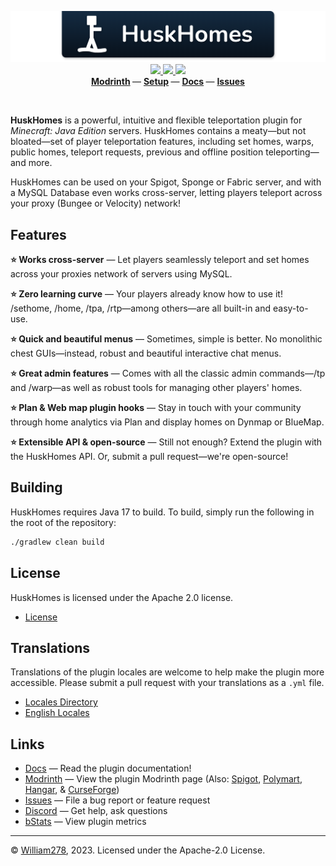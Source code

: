 <!--suppress ALL -->
<p align="center">
    <img src="images/banner.png" alt="HuskHomes" />
    <a href="https://github.com/WiIIiam278/HuskHomes2/actions/workflows/ci.yml">
        <img src="https://img.shields.io/github/actions/workflow/status/WiIIiam278/HuskHomes2/ci.yml?branch=master&logo=github"/>
    </a> 
    <a href="https://jitpack.io/#net.william278/HuskHomes2">
        <img src="https://img.shields.io/jitpack/version/net.william278/HuskHomes2?color=%2300fb9a&label=api&logo=gradle" />
    </a> 
    <a href="https://discord.gg/tVYhJfyDWG">
        <img src="https://img.shields.io/discord/818135932103557162.svg?label=&logo=discord&logoColor=fff&color=7389D8&labelColor=6A7EC2" />
    </a> 
    <br/>
    <b>
        <a href="https://modrinth.com/plugin/huskhomes">Modrinth</a>
    </b> —
    <b>
        <a href="https://william278.net/docs/huskhomes/setup">Setup</a>
    </b> — 
    <b>
        <a href="https://william278.net/docs/huskhomes/">Docs</a>
    </b> — 
    <b>
        <a href="https://github.com/WiIIiam278/HuskHomes2/issues">Issues</a>
    </b>
</p>
<br/>

**HuskHomes** is a powerful, intuitive and flexible teleportation plugin for _Minecraft: Java Edition_ servers. HuskHomes contains a meaty&mdash;but not bloated&mdash;set of player teleportation features, including set homes, warps, public homes, teleport requests, previous and offline position teleporting&mdash;and more. 

HuskHomes can be used on your Spigot, Sponge or Fabric server, and with a MySQL Database even works cross-server, letting players teleport across your proxy (Bungee or Velocity) network!  

## Features
**⭐ Works cross-server** &mdash; Let players seamlessly teleport and set homes across your proxies network of servers using MySQL.

**⭐ Zero learning curve** &mdash; Your players already know how to use it! /sethome, /home, /tpa, /rtp—among others—are all built-in and easy-to-use.

**⭐ Quick and beautiful menus** &mdash; Sometimes, simple is better. No monolithic chest GUIs—instead, robust and beautiful interactive chat menus.

**⭐ Great admin features** &mdash; Comes with all the classic admin commands—/tp and /warp—as well as robust tools for managing other players' homes.

**⭐ Plan & Web map plugin hooks** &mdash; Stay in touch with your community through home analytics via Plan and display homes on Dynmap or BlueMap.

**⭐ Extensible API & open-source** &mdash; Still not enough? Extend the plugin with the HuskHomes API. Or, submit a pull request—we're open-source!

## Building
HuskHomes requires Java 17 to build. To build, simply run the following in the root of the repository:

```bash
./gradlew clean build
```

## License
HuskHomes is licensed under the Apache 2.0 license.

- [License](https://github.com/WiIIiam278/HuskHomes2/blob/master/LICENSE)

## Translations
Translations of the plugin locales are welcome to help make the plugin more accessible. Please submit a pull request with your translations as a `.yml` file.

- [Locales Directory](https://github.com/WiIIiam278/HuskHomes2/tree/master/common/src/main/resources/locales)
- [English Locales](https://github.com/WiIIiam278/HuskHomes2/tree/master/common/src/main/resources/locales/en-gb.yml)

## Links
- [Docs](https://william278.net/docs/huskhomes/) &mdash; Read the plugin documentation!
- [Modrinth](https://modrinth.com/plugin/huskhomes) &mdash; View the plugin Modrinth page (Also: [Spigot](https://www.spigotmc.org/resources/huskhomes.83767/), [Polymart](https://polymart.org/resource/huskhomes.284/), [Hangar](https://hangar.papermc.io/William278/HuskHomes), & [CurseForge](https://www.curseforge.com/minecraft/mc-mods/huskhomes/))
- [Issues](https://github.com/WiIIiam278/HuskHomes2/issues) &mdash; File a bug report or feature request
- [Discord](https://discord.gg/tVYhJfyDWG) &mdash; Get help, ask questions
- [bStats](https://bstats.org/plugin/bukkit/HuskHomes/8430) &mdash; View plugin metrics

---
&copy; [William278](https://william278.net/), 2023. Licensed under the Apache-2.0 License.
